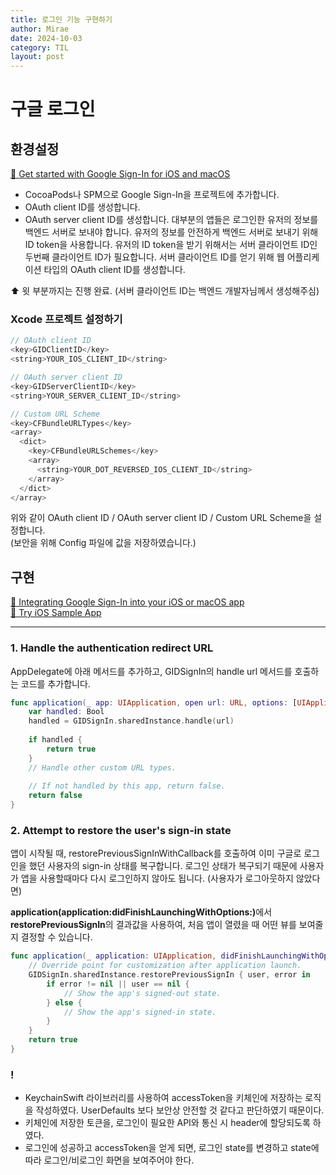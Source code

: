 ```yaml
---
title: 로그인 기능 구현하기
author: Mirae
date: 2024-10-03
category: TIL 
layout: post
---
```


# 구글 로그인 

## 환경설정

[🔗 Get started with Google Sign-In for iOS and macOS](https://developers.google.com/identity/sign-in/ios/start-integrating)  

- CocoaPods나 SPM으로 Google Sign-In을 프로젝트에 추가합니다.
- OAuth client ID를 생성합니다. 
- OAuth server client ID를 생성합니다. 대부분의 앱들은 로그인한 유저의 정보를 백엔드 서버로 보내야 합니다. 유저의 정보를 안전하게 백엔드 서버로 보내기 위해 ID token을 사용합니다. 유저의 ID token을 받기 위해서는 서버 클라이언트 ID인 두번째 클라이언트 ID가 필요합니다. 서버 클라이언트 ID를 얻기 위해 웹 어플리케이션 타입의 OAuth client ID를 생성합니다. 
  
⬆️ 윗 부분까지는 진행 완료. (서버 클라이언트 ID는 백엔드 개발자님께서 생성해주심)
  
### Xcode 프로젝트 설정하기

```swift
// OAuth client ID
<key>GIDClientID</key>
<string>YOUR_IOS_CLIENT_ID</string>

// OAuth server client ID
<key>GIDServerClientID</key>
<string>YOUR_SERVER_CLIENT_ID</string>

// Custom URL Scheme
<key>CFBundleURLTypes</key>
<array>
  <dict>
    <key>CFBundleURLSchemes</key>
    <array>
      <string>YOUR_DOT_REVERSED_IOS_CLIENT_ID</string>
    </array>
  </dict>
</array>
```
  
위와 같이 OAuth client ID / OAuth server client ID / Custom URL Scheme을 설정합니다.  
(보안을 위해 Config 파일에 값을 저장하였습니다.)
  
## 구현

[🔗 Integrating Google Sign-In into your iOS or macOS app](https://developers.google.com/identity/sign-in/ios/sign-in)  
[🔗 Try iOS Sample App](https://developers.google.com/identity/sign-in/ios/sample-app)  

------------------------------------------------------ 

 
### 1. Handle the authentication redirect URL

AppDelegate에 아래 메서드를 추가하고, GIDSignIn의 handle url 메서드를 호출하는 코드를 추가합니다.
  
```swift
func application(_ app: UIApplication, open url: URL, options: [UIApplication.OpenURLOptionsKey : Any] = [:]) -> Bool {
    var handled: Bool
    handled = GIDSignIn.sharedInstance.handle(url)
    
    if handled {
        return true
    }
    // Handle other custom URL types.
    
    // If not handled by this app, return false.
    return false
}
```

### 2. Attempt to restore the user's sign-in state

앱이 시작될 때, restorePreviousSignInWithCallback를 호출하여 이미 구글로 로그인을 했던 사용자의 sign-in 상태를 복구합니다. 로그인 상태가 복구되기 때문에 사용자가 앱을 사용할때마다 다시 로그인하지 않아도 됩니다. (사용자가 로그아웃하지 않았다면)  
  
<b>application(application:didFinishLaunchingWithOptions:)</b>에서 <b>restorePreviousSignIn</b>의 결과값을 사용하여, 처음 앱이 열렸을 때 어떤 뷰를 보여줄지 결정할 수 있습니다.  

```swift
func application(_ application: UIApplication, didFinishLaunchingWithOptions launchOptions: [UIApplication.LaunchOptionsKey: Any]?) -> Bool {
    // Override point for customization after application launch.
    GIDSignIn.sharedInstance.restorePreviousSignIn { user, error in
        if error != nil || user == nil {
            // Show the app's signed-out state.
        } else {
            // Show the app's signed-in state.
        }
    }
    return true
}
```
### !
- KeychainSwift 라이브러리를 사용하여 accessToken을 키체인에 저장하는 로직을 작성하였다. UserDefaults 보다 보안상 안전할 것 같다고 판단하였기 때문이다.  
- 키체인에 저장한 토큰을, 로그인이 필요한 API와 통신 시 header에 할당되도록 하였다.
- 로그인에 성공하고 accessToken을 얻게 되면, 로그인 state를 변경하고 state에 따라 로그인/비로그인 화면을 보여주어야 한다. 
  


